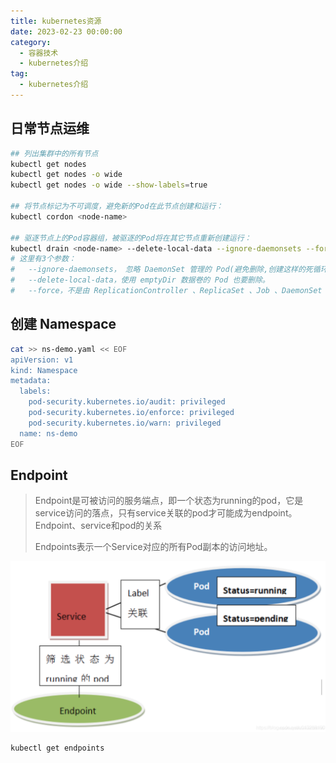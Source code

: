 ```yaml
---
title: kubernetes资源
date: 2023-02-23 00:00:00
category: 
  - 容器技术
  - kubernetes介绍
tag: 
  - kubernetes介绍
---
```


## 日常节点运维

```bash
## 列出集群中的所有节点
kubectl get nodes
kubectl get nodes -o wide
kubectl get nodes -o wide --show-labels=true

## 将节点标记为不可调度，避免新的Pod在此节点创建和运行：
kubectl cordon <node-name>

## 驱逐节点上的Pod容器组，被驱逐的Pod将在其它节点重新创建运行：
kubectl drain <node-name> --delete-local-data --ignore-daemonsets --force
# 这里有3个参数：
#   --ignore-daemonsets， 忽略 DaemonSet 管理的 Pod(避免删除,创建这样的死循环)。
#   --delete-local-data，使用 emptyDir 数据卷的 Pod 也要删除。
#   --force，不是由 ReplicationController 、ReplicaSet 、Job 、DaemonSet 、StatefulSet 管理的Pod(没有绑定任何控制器)也要删除。
```

## 创建 Namespace

```bash
cat >> ns-demo.yaml << EOF
apiVersion: v1
kind: Namespace
metadata:
  labels:
    pod-security.kubernetes.io/audit: privileged
    pod-security.kubernetes.io/enforce: privileged
    pod-security.kubernetes.io/warn: privileged
  name: ns-demo
EOF
```

## Endpoint

> Endpoint是可被访问的服务端点，即一个状态为running的pod，它是service访问的落点，只有service关联的pod才可能成为endpoint。
Endpoint、service和pod的关系
>
> Endpoints表示一个Service对应的所有Pod副本的访问地址。

![endpoint](./library/endpoint.png)

```bash
kubectl get endpoints
```
